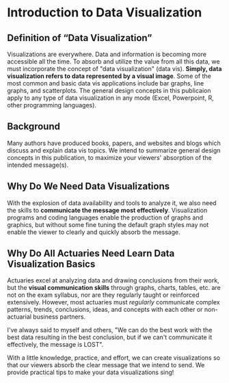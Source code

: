 # Introduction to Data Visualization

## Definition of “Data Visualization”
Visualizations are everywhere. Data and information is becoming more accessible all the time. To absorb and utilize the value from all this data, we must incorporate the concept of "data visualization" (data vis). **Simply, data visualization refers to data represented by a visual image**. Some of the most common and basic data vis applications include bar graphs, line graphs, and scatterplots. The general design concepts in this publicaion apply to any type of data visualization in any mode (Excel, Powerpoint, R, other programming languages).

## Background
Many authors have produced books, papers, and websites and blogs which discuss and explain data vis topics. We intend to summarize general design concepts in this publication, to maximize your viewers' absorption of the intended message(s).

## Why Do We Need Data Visualizations
With the explosion of data availability and tools to analyze it, we also need the skills to **communicate the message most effectively**. Visualization programs and coding languages enable the production of graphs and graphics, but without some fine tuning the default graph styles may not enable the viewer to clearly and quickly absorb the message. 

## Why Do All Actuaries Need Learn Data Visualization Basics
Actuaries excel at analyzing data and drawing conclusions from their work, but the **visual communication skills** through graphs, charts, tables, etc. are not on the exam syllabus, nor are they regularly taught or reinforced extensively. However, most actuaries must _regularly_ communicate complex patterns, trends, conclusions, ideas, and concepts with each other or non-actuarial business partners.

I've always said to myself and others, "We can do the best work with the best data resulting in the best conclusion, but if we can't communicate it effectively, the message is LOST".

With a little knowledge, practice, and effort, we can create visualizations so that our viewers absorb the clear message that we intend to send. We provide practical tips to make your data visualizations sing!
